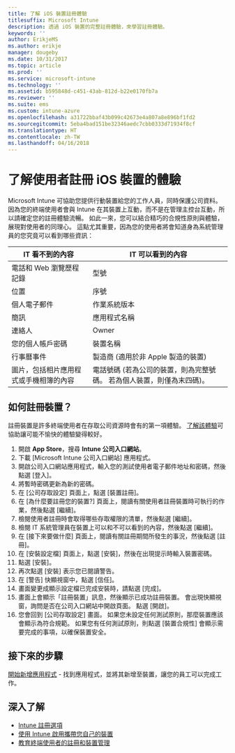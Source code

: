 ```yaml
---
title: 了解 iOS 裝置註冊體驗
titlesuffix: Microsoft Intune
description: 透過 iOS 裝置的完整註冊體驗，來學習註冊體驗。
keywords: ''
author: ErikjeMS
ms.author: erikje
manager: dougeby
ms.date: 10/31/2017
ms.topic: article
ms.prod: ''
ms.service: microsoft-intune
ms.technology: ''
ms.assetid: b595848d-c451-43ab-812d-b22e0170fb7a
ms.reviewer: ''
ms.suite: ems
ms.custom: intune-azure
ms.openlocfilehash: a31722bbaf43b099c42673e4a807a8e896bf1fd2
ms.sourcegitcommit: 5eba4bad151be32346aedc7cbb0333d71934f8cf
ms.translationtype: HT
ms.contentlocale: zh-TW
ms.lasthandoff: 04/16/2018
---
```

# <a name="understand-the-users-experience-enrolling-an-ios-device"></a>了解使用者註冊 iOS 裝置的體驗

Microsoft Intune 可協助您提供行動裝置給您的工作人員，同時保護公司資料。 因為您的終端使用者會與 Intune 在其裝置上互動，而不是在管理主控台互動，所以請確定您的註冊體驗流暢。 如此一來，您可以結合精巧的合規性原則與體驗，展現對使用者的同理心。 這點尤其重要，因為您的使用者將會知道身為系統管理員的您究竟可以看到哪些資訊：

| IT 看不到的內容 | IT 可以看到的內容 |
|---|---|
| 電話和 Web 瀏覽歷程記錄 | 型號 |
| 位置 | 序號 |
| 個人電子郵件 | 作業系統版本 |
| 簡訊 | 應用程式名稱 |
| 連絡人 | Owner |
| 您的個人帳戶密碼 | 裝置名稱 |
| 行事曆事件 | 製造商 (適用於非 Apple 製造的裝置) |
| 圖片，包括相片應用程式或手機相簿的內容 | 電話號碼 (若為公司的裝置，則為完整號碼。 若為個人裝置，則僅為末四碼)。 |

## <a name="how-do-i-enroll-a-device"></a>如何註冊裝置？

註冊裝置是許多終端使用者在存取公司資源時會有的第一項體驗。 [了解該體驗](end-user-educate.md)可協助讓可能不愉快的體驗變得較好。

1. 開啟 **App Store**，搜尋 **Intune 公司入口網站**。
2. 下載 [Microsoft Intune 公司入口網站] 應用程式。
3. 開啟公司入口網站應用程式，輸入您的測試使用者電子郵件地址和密碼，然後點選 [登入]。
4. 將暫時密碼更新為新的密碼。
5. 在 [公司存取設定] 頁面上，點選 [裝置註冊]。
6. 在 [為什麼要註冊您的裝置?] 頁面上，閱讀有關使用者註冊裝置時可執行的作業，然後點選 [繼續]。
7. 檢閱使用者註冊時會取得哪些存取權限的清單，然後點選 [繼續]。
8. 檢閱 IT 系統管理員在裝置上可以和不可以看到的內容，然後點選 [繼續]。
9. 在 [接下來要做什麼] 頁面上，閱讀有關註冊期間所發生的事況，然後點選 [註冊]。
10. 在 [安裝設定檔] 頁面上，點選 [安裝]，然後在出現提示時輸入裝置密碼。
11. 點選 [安裝]。
12. 再次點選 [安裝] 表示您已閱讀警告。
13. 在 [警告] 快顯視窗中，點選 [信任]。
14. 畫面變更成顯示設定檔已完成安裝時，請點選 [完成]。
15. 畫面上會顯示「註冊裝置」訊息，然後顯示已成功註冊裝置。 會出現快顯視窗，詢問是否在公司入口網站中開啟頁面。 點選 [開啟]。
16. 您會回到 [公司存取設定] 畫面。 如果您未設定任何測試原則，那麼裝置應該會顯示為符合規範。 如果您有任何測試原則，則點選 [裝置合規性] 會顯示需要完成的事項，以確保裝置安全。

## <a name="next-steps"></a>接下來的步驟

[開始新增應用程式](get-started-apps.md) - 找到應用程式，並將其新增至裝置，讓您的員工可以完成工作。

## <a name="learn-more"></a>深入了解

* [Intune 註冊選項](enrollment-options.md)
* [使用 Intune 啟用攜帶您自己的裝置](byod-enable.md)
* [教育終端使用者的註冊和裝置管理](end-user-educate.md)
